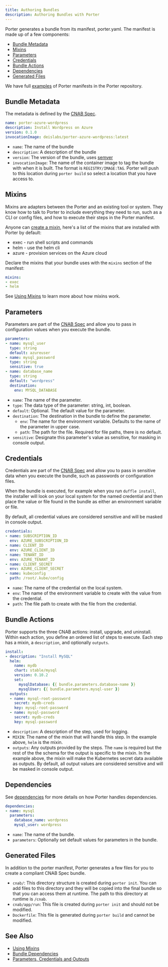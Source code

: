 ```yaml
---
title: Authoring Bundles
description: Authoring Bundles with Porter
---
```


Porter generates a bundle from its manifest, porter.yaml. The manifest is made up of a few components:

* [Bundle Metadata](#bundle-metadata)
* [Mixins](#mixins)
* [Parameters](#parameters)
* [Credentials](#credentials)
* [Bundle Actions](#bundle-actions)
* [Dependencies](#dependencies)
* [Generated Files](#generated-files)

We have full [examples](https://github.com/deislabs/porter/tree/master/examples) of Porter manifests in the Porter repository.

## Bundle Metadata

The metadata is defined by the [CNAB Spec](https://github.com/deislabs/cnab-spec/blob/master/101-bundle-json.md).

```yaml
name: porter-azure-wordpress
description: Install Wordpress on Azure
version: 0.1.0
invocationImage: deislabs/porter-azure-wordpress:latest
```

* `name`: The name of the bundle
* `description`: A description of the bundle
* `version`: The version of the bundle, uses [semver](https://semver.org)
* `invocationImage`: The name of the container image to tag the bundle with when it is built. The format is
`REGISTRY/IMAGE:TAG`. Porter will push to this location during `porter build` so select a location that you have access to.

## Mixins

Mixins are adapters between the Porter and an existing tool or system. They know how to talk to Porter to include everything
they need to run, such as a CLI or config files, and how to execute their steps in the Porter manifest.

Anyone can [create a mixin](/mixin-dev-guide/), here's a list of the mixins that are installed with Porter by default:

* exec - run shell scripts and commands
* helm - use the helm cli
* azure - provision services on the Azure cloud

Declare the mixins that your bundle uses with the `mixins` section of the manifest:

```yaml
mixins:
- exec
- helm
```

See [Using Mixins](/using-mixins) to learn more about how mixins work.

## Parameters

Parameters are part of the [CNAB Spec](https://github.com/deislabs/cnab-spec/blob/master/101-bundle-json.md#parameters) and
allow you to pass in configuration values when you execute the bundle.

```yaml
parameters:
- name: mysql_user
  type: string
  default: azureuser
- name: mysql_password
  type: string
  sensitive: true
- name: database_name
  type: string
  default: "wordpress"
  destination:
    env: MYSQL_DATABASE
```

* `name`: The name of the parameter.
* `type`: The data type of the parameter: string, int, boolean.
* `default`: Optional. The default value for the parameter.
* `destination`: The destination in the bundle to define the parameter.
  * `env`: The name for the environment variable. Defaults to the name of the parameter in upper case.
  * `path`: The path for the file. Required for file paths, there is no default.
* `sensitive`: Designate this parameter's value as sensitive, for masking in console output.
 
## Credentials

Credentials are part of the [CNAB Spec](https://github.com/deislabs/cnab-spec/blob/master/802-credential-sets.md) and allow
you to pass in sensitive data when you execute the bundle, such as passwords or configuration files.

When the bundle is executed, for example when you run `duffle install`, the installer will look on your local system
for the named credential and then place the value or file found in the bundle as either an environment variable or file.

By default, all credential values are considered sensitive and will be masked in console output.

```yaml
credentials:
- name: SUBSCRIPTION_ID
  env: AZURE_SUBSCRIPTION_ID
- name: CLIENT_ID
  env: AZURE_CLIENT_ID
- name: TENANT_ID
  env: AZURE_TENANT_ID
- name: CLIENT_SECRET
  env: AZURE_CLIENT_SECRET
- name: kubeconfig
  path: /root/.kube/config
```

* `name`: The name of the credential on the local system.
* `env`: The name of the environment variable to create with the value from the credential.
* `path`: The file path to create with the file from the credential.

## Bundle Actions

Porter supports the three CNAB actions: install, upgrade, and uninstall. Within each action, you define an ordered list
of steps to execute. Each step has a mixin, a `description`, and optionally `outputs`.

```yaml
install:
- description: "Install MySQL"
  helm:
    name: mydb
    chart: stable/mysql
    version: 0.10.2
    set:
      mysqlDatabase: {{ bundle.parameters.database-name }}
      mysqlUser: {{ bundle.parameters.mysql-user }}
  outputs:
  - name: mysql-root-password
    secret: mydb-creds
    key: mysql-root-password
  - name: mysql-password
    secret: mydb-creds
    key: mysql-password
```

* `description`: A description of the step, used for logging.
* `MIXIN`: The name of the mixin that will handle this step. In the example above, `helm` is the mixin.
* `outputs`: Any outputs provided by the steps. The `name` is required but the rest of the the schema for the 
output is specific to the mixin. In the example above, the mixin will make the Kubernetes secret data available as outputs.
By default, all output values are considered sensitive and will be masked in console output.

## Dependencies

See [dependencies](/dependencies/) for more details on how Porter handles dependencies.

```yaml
dependencies:
- name: mysql
  parameters:
    database_name: wordpress
    mysql_user: wordpress
```

* `name`: The name of the bundle.
* `parameters`: Optionally set default values for parameters in the bundle.

## Generated Files

In addition to the porter manifest, Porter generates a few files for you to create a compliant CNAB Spec bundle.

* `cnab/`: This directory structure is created during `porter init`. You can add files to this directory and they will
be copied into the final bundle so that you can access them at runtime. The path to this directory at runtime is `/cnab`.
* `cnab/app/run`: This file is created during `porter init` and should not be modified.
* `Dockerfile`: This file is generated during `porter build` and cannot be modified.

## See Also

* [Using Mixins](/using-mixins/)
* [Bundle Dependencies](/dependencies/)
* [Parameters, Credentials and Outputs](/wiring/)
